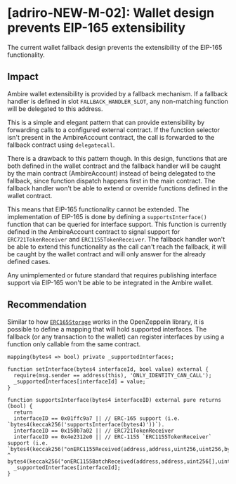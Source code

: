 # [adriro-NEW-M-02]: Wallet design prevents EIP-165 extensibility

The current wallet fallback design prevents the extensibility of the EIP-165 functionality.

## Impact

Ambire wallet extensibility is provided by a fallback mechanism. If a fallback handler is defined in slot `FALLBACK_HANDLER_SLOT`, any non-matching function will be delegated to this address.

This is a simple and elegant pattern that can provide extensibility by forwarding calls to a configured external contract. If the function selector isn't present in the AmbireAccount contract, the call is forwarded to the fallback contract using `delegatecall`.

There is a drawback to this pattern though. In this design, functions that are both defined in the wallet contract and the fallback handler will be caught by the main contract (AmbireAccount) instead of being delegated to the fallback, since function dispatch happens first in the main contract. The fallback handler won't be able to extend or override functions defined in the wallet contract.

This means that EIP-165 functionality cannot be extended. The implementation of EIP-165 is done by defining a `supportsInterface()` function that can be queried for interface support. This function is currently defined in the AmbireAccount contract to signal support for `ERC721TokenReceiver` and `ERC1155TokenReceiver`. The fallback handler won't be able to extend this functionality as the call can't reach the fallback, it will be caught by the wallet contract and will only answer for the already defined cases.

Any unimplemented or future standard that requires publishing interface support via EIP-165 won't be able to be integrated in the Ambire wallet.

## Recommendation

Similar to how [`ERC165Storage`](https://docs.openzeppelin.com/contracts/4.x/api/utils#ERC165Storage) works in the OpenZeppelin library, it is possible to define a mapping that will hold supported interfaces. The fallback (or any transaction to the wallet) can register interfaces by using a function only callable from the same contract.

```solidity
mapping(bytes4 => bool) private _supportedInterfaces;

function setInterface(bytes4 interfaceId, bool value) external {
  require(msg.sender == address(this), 'ONLY_IDENTITY_CAN_CALL');
  _supportedInterfaces[interfaceId] = value;
}

function supportsInterface(bytes4 interfaceID) external pure returns (bool) {
  return
  interfaceID == 0x01ffc9a7 || // ERC-165 support (i.e. `bytes4(keccak256('supportsInterface(bytes4)'))`).
  interfaceID == 0x150b7a02 || // ERC721TokenReceiver
  interfaceID == 0x4e2312e0 || // ERC-1155 `ERC1155TokenReceiver` support (i.e. `bytes4(keccak256("onERC1155Received(address,address,uint256,uint256,bytes)")) ^ bytes4(keccak256("onERC1155BatchReceived(address,address,uint256[],uint256[],bytes)"))`).
  _supportedInterfaces[interfaceId];
}

```
